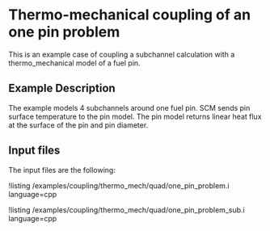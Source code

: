 # Thermo-mechanical coupling of an one pin problem

This is an example case of coupling a subchannel calculation with a thermo_mechanical model of a fuel pin.


## Example Description

The example models 4 subchannels around one fuel pin. SCM sends pin surface temperature to the pin model. The pin model returns linear heat flux at the surface of the pin and pin diameter.

## Input files

The input files are the following:

!listing /examples/coupling/thermo_mech/quad/one_pin_problem.i language=cpp

!listing /examples/coupling/thermo_mech/quad/one_pin_problem_sub.i language=cpp



